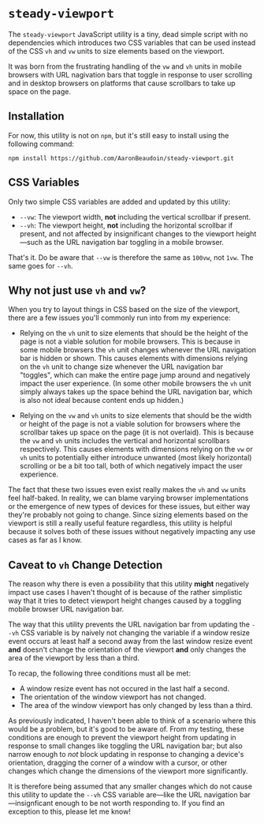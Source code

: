 # `steady-viewport`

The `steady-viewport` JavaScript utility is a tiny, dead simple script with no dependencies which introduces two CSS variables that can be used instead of the CSS `vh` and `vw` units to size elements based on the viewport.

It was born from the frustrating handling of the `vw` and `vh` units in mobile browsers with URL nagivation bars that toggle in response to user scrolling and in desktop browsers on platforms that cause scrollbars to take up space on the page.

## Installation

For now, this utility is not on `npm`, but it's still easy to install using the following command:

```
npm install https://github.com/AaronBeaudoin/steady-viewport.git
```

## CSS Variables

Only two simple CSS variables are added and updated by this utility:

- `--vw`: The viewport width, **not** including the vertical scrollbar if present.
- `--vh`: The viewport height, **not** including the horizontal scrollbar if present, and not affected by insignificant changes to the viewport height—such as the URL navigation bar toggling in a mobile browser.

That's it. Do be aware that `--vw` is therefore the same as `100vw`, not `1vw`. The same goes for `--vh`.

## Why not just use `vh` and `vw`?

When you try to layout things in CSS based on the size of the viewport, there are a few issues you'll commonly run into from my experience:

- Relying on the `vh` unit to size elements that should be the height of the page is not a viable solution for mobile browsers. This is because in some mobile browsers the `vh` unit changes whenever the URL navigation bar is hidden or shown. This causes elements with dimensions relying on the `vh` unit to change size whenever the URL navigation bar "toggles", which can make the entire page jump around and negatively impact the user experience. (In some other mobile browsers the `vh` unit simply always takes up the space behind the URL navigation bar, which is also not ideal because content ends up hidden.)

- Relying on the `vw` and `vh` units to size elements that should be the width or height of the page is not a viable solution for browsers where the scrollbar takes up space on the page (it is not overlaid). This is because the `vw` and `vh` units includes the vertical and horizontal scrollbars respectively. This causes elements with dimensions relying on the `vw` or `vh` units to potentially either introduce unwanted (most likely horizontal) scrolling or be a bit too tall, both of which negatively impact the user experience.

The fact that these two issues even exist really makes the `vh` and `vw` units feel half-baked. In reality, we can blame varying browser implementations or the emergence of new types of devices for these issues, but either way they're probably not going to change. Since sizing elements based on the viewport is still a really useful feature regardless, this utility is helpful because it solves both of these issues without negatively impacting any use cases as far as I know.

## Caveat to `vh` Change Detection

The reason why there is even a possibility that this utility **might** negatively impact use cases I haven't thought of is because of the rather simplistic way that it tries to detect viewport height changes caused by a toggling mobile browser URL navigation bar.

The way that this utility prevents the URL navigation bar from updating the `--vh` CSS variable is by naively not changing the variable if a window resize event occurs at least half a second away from the last window resize event **and** doesn't change the orientation of the viewport **and** only changes the area of the viewport by less than a third.

To recap, the following three conditions must all be met:

- A window resize event has not occured in the last half a second.
- The orientation of the window viewport has not changed.
- The area of the window viewport has only changed by less than a third.

As previously indicated, I haven't been able to think of a scenario where this would be a problem, but it's good to be aware of. From my testing, these conditions are enough to prevent the viewport height from updating in response to small changes like toggling the URL navigation bar; but also narrow enough to _not_ block updating in response to changing a device's orientation, dragging the corner of a window with a cursor, or other changes which change the dimensions of the viewport more significantly.

It is therefore being assumed that any smaller changes which do not cause this utility to update the `--vh` CSS variable are—like the URL navigation bar—insignficant enough to be not worth responding to. If you find an exception to this, please let me know!
